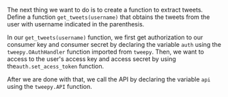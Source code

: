 <!--title={Obtaining Tweet Data}-->

The next thing we want to do is to create a function to extract tweets. Define a function `get_tweets(username)` that obtains the tweets from the user with username indicated in the parenthesis.

In our `get_tweets(username)` function, we first get authorization to our consumer key and consumer secret by declaring the variable `auth` using the `tweepy.OAuthHandler` function imported from `tweepy`. Then, we want to access to the user's access key and access secret by using  the`auth.set_acess_token` function.

After we are done with that, we call the API by declaring the variable `api` using the `tweepy.API` function.

